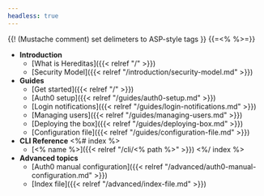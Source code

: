 ```yaml
---
headless: true
---
```

{{! (Mustache comment) set delimeters to ASP-style tags }}
{{=<% %>=}}

* **Introduction**
  * [What is Hereditas]({{< relref "/" >}})
  * [Security Model]({{< relref "/introduction/security-model.md" >}})
* **Guides**
  * [Get started]({{< relref "/" >}})
  * [Auth0 setup]({{< relref "/guides/auth0-setup.md" >}})
  * [Login notifications]({{< relref "/guides/login-notifications.md" >}})
  * [Managing users]({{< relref "/guides/managing-users.md" >}})
  * [Deploying the box]({{< relref "/guides/deploying-box.md" >}})
  * [Configuration file]({{< relref "/guides/configuration-file.md" >}})
* **CLI Reference**
<%# index %>
  * [<% name %>]({{< relref "/cli/<% path %>" >}})
<%/ index %>
* **Advanced topics**
  * [Auth0 manual configuration]({{< relref "/advanced/auth0-manual-configuration.md" >}})
  * [Index file]({{< relref "/advanced/index-file.md" >}})
